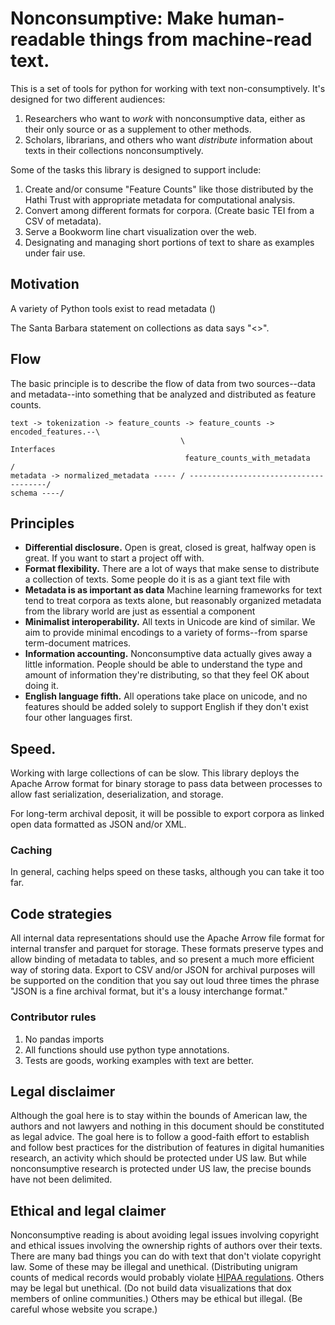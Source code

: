 # Nonconsumptive: Make human-readable things from machine-read text.

This is a set of tools for python for working with text non-consumptively.
It's designed for two different audiences:

1. Researchers who want to *work* with nonconsumptive data, either as their
   only source or as a supplement to other methods.
2. Scholars, librarians, and others who want *distribute* information about texts
   in their collections nonconsumptively.



Some of the tasks this library is designed to support include:

1. Create and/or consume "Feature Counts" like those distributed by the Hathi Trust with appropriate metadata for computational analysis.
2. Convert among different formats for corpora. (Create basic TEI from a CSV of metadata).
3. Serve a Bookworm line chart visualization over the web.
4. Designating and managing short portions of text to share as examples under fair use.

## Motivation

A variety of Python tools exist to read metadata ()

The Santa Barbara statement on collections as data says "<>". 


## Flow

The basic principle is to describe the flow of data from two sources--data and metadata--into
something that be analyzed and distributed as feature counts.

```
text -> tokenization -> feature_counts -> feature_counts -> encoded_features.--\
                                      \                                         Interfaces
                                       feature_counts_with_metadata            /
metadata -> normalized_metadata ----- / --------------------------------------/
schema ----/
```

## Principles

* **Differential disclosure.** Open is great, closed is great, halfway open is great. If you want to start a project off
with.
* **Format flexibility.** There are a lot of ways that make sense to distribute a collection of texts. Some people do it is
as a giant text file with 
* **Metadata is as important as data** Machine learning frameworks for text tend to treat corpora as texts alone, but reasonably organized metadata from the library world are just as essential a component
* **Minimalist interoperability.** All texts in Unicode are kind of similar. We aim to provide minimal encodings to a variety of forms--from sparse term-document matrices.
* **Information accounting.** Nonconsumptive data actually gives away a little information. People should be able to understand the type and amount of information they're distributing, so that they feel OK about doing it.
* **English language fifth.** All operations take place on unicode, and no features should be added solely to support
English if they don't exist four other languages first.

## Speed.

Working with large collections of can be slow.
This library deploys the Apache Arrow format for binary storage to pass data
between processes to allow fast serialization, deserialization, and storage.

For long-term archival deposit, it will be possible to export corpora as linked open data formatted as JSON and/or XML.

### Caching

In general, caching helps speed on these tasks, although you can take it too far. 

## Code strategies

All internal data representations should use the Apache Arrow file format for internal transfer and parquet for storage.
These formats preserve types and allow binding of metadata to tables, and so present a much more efficient way of storing data. Export to CSV and/or JSON for archival purposes will be supported on the condition that you say out loud three times the phrase "JSON is a fine archival format, but it's a lousy interchange format."

### Contributor rules

1. No pandas imports
2. All functions should use python type annotations.
3. Tests are goods, working examples with text are better.

## Legal disclaimer

Although the goal here is to stay within the bounds of American law, the authors and not lawyers and nothing in this document 
should be constituted as legal advice. The goal here is to follow a good-faith effort to establish and follow best practices for the distribution of features in digital humanities research, an activity which should be protected under US law. But while nonconsumptive research is protected under US law, the precise bounds have not been delimited.

## Ethical and legal claimer

Nonconsumptive reading is about avoiding legal issues involving copyright and ethical issues involving the ownership rights of authors over their texts. There are many bad things you can do with text that don't violate copyright law. 
Some of these may be illegal and unethical. (Distributing unigram counts of medical records would probably violate [HIPAA regulations](https://www.hhs.gov/hipaa/index.html). Others may be legal but unethical. (Do not build data visualizations that dox members of online communities.) Others may be ethical but illegal. (Be careful whose website you scrape.) 

